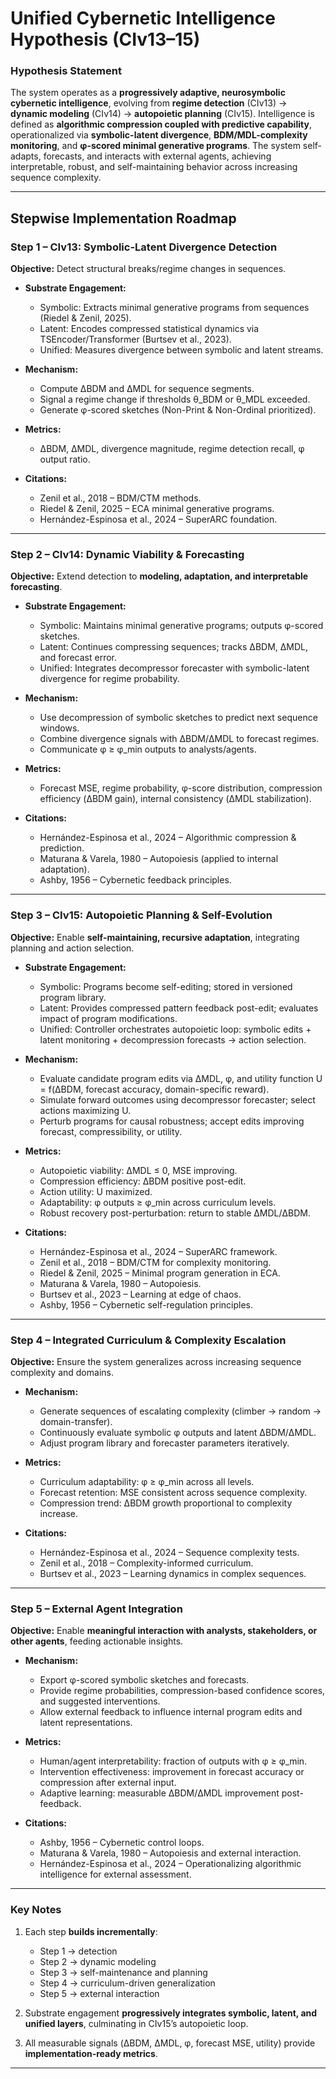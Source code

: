 # **Unified Cybernetic Intelligence Hypothesis (CIv13–15)**

### **Hypothesis Statement**

The system operates as a **progressively adaptive, neurosymbolic cybernetic intelligence**, evolving from **regime detection** (CIv13) → **dynamic modeling** (CIv14) → **autopoietic planning** (CIv15). Intelligence is defined as **algorithmic compression coupled with predictive capability**, operationalized via **symbolic-latent divergence**, **BDM/MDL-complexity monitoring**, and **φ-scored minimal generative programs**. The system self-adapts, forecasts, and interacts with external agents, achieving interpretable, robust, and self-maintaining behavior across increasing sequence complexity.

---

## **Stepwise Implementation Roadmap**

### **Step 1 – CIv13: Symbolic-Latent Divergence Detection**

**Objective:** Detect structural breaks/regime changes in sequences.

* **Substrate Engagement:**

  * Symbolic: Extracts minimal generative programs from sequences (Riedel & Zenil, 2025).
  * Latent: Encodes compressed statistical dynamics via TSEncoder/Transformer (Burtsev et al., 2023).
  * Unified: Measures divergence between symbolic and latent streams.

* **Mechanism:**

  * Compute ΔBDM and ΔMDL for sequence segments.
  * Signal a regime change if thresholds θ\_BDM or θ\_MDL exceeded.
  * Generate φ-scored sketches (Non-Print & Non-Ordinal prioritized).

* **Metrics:**

  * ΔBDM, ΔMDL, divergence magnitude, regime detection recall, φ output ratio.

* **Citations:**

  * Zenil et al., 2018 – BDM/CTM methods.
  * Riedel & Zenil, 2025 – ECA minimal generative programs.
  * Hernández-Espinosa et al., 2024 – SuperARC foundation.

---

### **Step 2 – CIv14: Dynamic Viability & Forecasting**

**Objective:** Extend detection to **modeling, adaptation, and interpretable forecasting**.

* **Substrate Engagement:**

  * Symbolic: Maintains minimal generative programs; outputs φ-scored sketches.
  * Latent: Continues compressing sequences; tracks ΔBDM, ΔMDL, and forecast error.
  * Unified: Integrates decompressor forecaster with symbolic-latent divergence for regime probability.

* **Mechanism:**

  * Use decompression of symbolic sketches to predict next sequence windows.
  * Combine divergence signals with ΔBDM/ΔMDL to forecast regimes.
  * Communicate φ ≥ φ\_min outputs to analysts/agents.

* **Metrics:**

  * Forecast MSE, regime probability, φ-score distribution, compression efficiency (ΔBDM gain), internal consistency (ΔMDL stabilization).

* **Citations:**

  * Hernández-Espinosa et al., 2024 – Algorithmic compression & prediction.
  * Maturana & Varela, 1980 – Autopoiesis (applied to internal adaptation).
  * Ashby, 1956 – Cybernetic feedback principles.

---

### **Step 3 – CIv15: Autopoietic Planning & Self-Evolution**

**Objective:** Enable **self-maintaining, recursive adaptation**, integrating planning and action selection.

* **Substrate Engagement:**

  * Symbolic: Programs become self-editing; stored in versioned program library.
  * Latent: Provides compressed pattern feedback post-edit; evaluates impact of program modifications.
  * Unified: Controller orchestrates autopoietic loop: symbolic edits + latent monitoring + decompression forecasts → action selection.

* **Mechanism:**

  * Evaluate candidate program edits via ΔMDL, φ, and utility function U = f(ΔBDM, forecast accuracy, domain-specific reward).
  * Simulate forward outcomes using decompressor forecaster; select actions maximizing U.
  * Perturb programs for causal robustness; accept edits improving forecast, compressibility, or utility.

* **Metrics:**

  * Autopoietic viability: ΔMDL ≤ 0, MSE improving.
  * Compression efficiency: ΔBDM positive post-edit.
  * Action utility: U maximized.
  * Adaptability: φ outputs ≥ φ\_min across curriculum levels.
  * Robust recovery post-perturbation: return to stable ΔMDL/ΔBDM.

* **Citations:**

  * Hernández-Espinosa et al., 2024 – SuperARC framework.
  * Zenil et al., 2018 – BDM/CTM for complexity monitoring.
  * Riedel & Zenil, 2025 – Minimal program generation in ECA.
  * Maturana & Varela, 1980 – Autopoiesis.
  * Burtsev et al., 2023 – Learning at edge of chaos.
  * Ashby, 1956 – Cybernetic self-regulation principles.

---

### **Step 4 – Integrated Curriculum & Complexity Escalation**

**Objective:** Ensure the system generalizes across increasing sequence complexity and domains.

* **Mechanism:**

  * Generate sequences of escalating complexity (climber → random → domain-transfer).
  * Continuously evaluate symbolic φ outputs and latent ΔBDM/ΔMDL.
  * Adjust program library and forecaster parameters iteratively.

* **Metrics:**

  * Curriculum adaptability: φ ≥ φ\_min across all levels.
  * Forecast retention: MSE consistent across sequence complexity.
  * Compression trend: ΔBDM growth proportional to complexity increase.

* **Citations:**

  * Hernández-Espinosa et al., 2024 – Sequence complexity tests.
  * Zenil et al., 2018 – Complexity-informed curriculum.
  * Burtsev et al., 2023 – Learning dynamics in complex sequences.

---

### **Step 5 – External Agent Integration**

**Objective:** Enable **meaningful interaction with analysts, stakeholders, or other agents**, feeding actionable insights.

* **Mechanism:**

  * Export φ-scored symbolic sketches and forecasts.
  * Provide regime probabilities, compression-based confidence scores, and suggested interventions.
  * Allow external feedback to influence internal program edits and latent representations.

* **Metrics:**

  * Human/agent interpretability: fraction of outputs with φ ≥ φ\_min.
  * Intervention effectiveness: improvement in forecast accuracy or compression after external input.
  * Adaptive learning: measurable ΔBDM/ΔMDL improvement post-feedback.

* **Citations:**

  * Ashby, 1956 – Cybernetic control loops.
  * Maturana & Varela, 1980 – Autopoiesis and external interaction.
  * Hernández-Espinosa et al., 2024 – Operationalizing algorithmic intelligence for external assessment.

---

### **Key Notes**

1. Each step **builds incrementally**:

   * Step 1 → detection
   * Step 2 → dynamic modeling
   * Step 3 → self-maintenance and planning
   * Step 4 → curriculum-driven generalization
   * Step 5 → external interaction
2. Substrate engagement **progressively integrates symbolic, latent, and unified layers**, culminating in CIv15’s autopoietic loop.
3. All measurable signals (ΔBDM, ΔMDL, φ, forecast MSE, utility) provide **implementation-ready metrics**.

---


